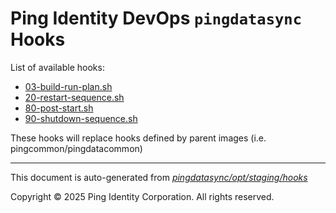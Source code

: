 
# Ping Identity DevOps `pingdatasync` Hooks
List of available hooks:
* [03-build-run-plan.sh](03-build-run-plan.sh.md)
* [20-restart-sequence.sh](20-restart-sequence.sh.md)
* [80-post-start.sh](80-post-start.sh.md)
* [90-shutdown-sequence.sh](90-shutdown-sequence.sh.md)

These hooks will replace hooks defined by parent images (i.e. pingcommon/pingdatacommon)

---
This document is auto-generated from _[pingdatasync/opt/staging/hooks](https://github.com/pingidentity/pingidentity-docker-builds/blob/master/pingdatasync/opt/staging/hooks)_

Copyright © 2025 Ping Identity Corporation. All rights reserved.
